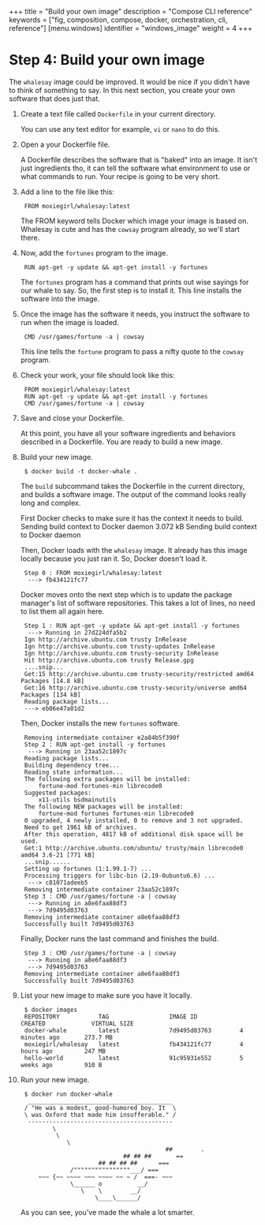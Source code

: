 +++
title = "Build your own image"
description = "Compose CLI reference"
keywords = ["fig, composition, compose, docker, orchestration, cli,  reference"]
[menu.windows]
identifier = "windows_image"
weight = 4
+++

# Step 4: Build your own image

The `whalesay` image could be improved. It would be nice if you didn't have to think of
something to say. In this next section, you create your own software that does just that.


1. Create a text file called `Dockerfile` in your current directory.

	You can use any text editor for example, `vi` or `nano` to do this.

2. Open a your Dockerfile file.

	A Dockerfile describes the software that is "baked" into an image. It isn't
	just ingredients tho, it can tell the software what environment to use or what
	commands to run. Your recipe is going to be very short.

3. Add a line to the file like this:

		FROM moxiegirl/whalesay:latest
		
	The FROM keyword tells Docker which image your image is based on. Whalesay is cute and has the `cowsay`
	program already, so we'll start there.	
		
4. Now, add the `fortunes` program to the image.

	 	RUN apt-get -y update && apt-get install -y fortunes
	 
	 The `fortunes` program has a command that prints out wise sayings for our
	 whale to say. So, the first step is to install it. This line installs the
	 software into the image.
	 
5. Once the image has the software it needs, you instruct the software to run
when the image is loaded.

		CMD /usr/games/fortune -a | cowsay

 	This line tells the `fortune` program to pass a nifty quote to the `cowsay` program.
		
5. Check your work, your file should look like this:

		FROM moxiegirl/whalesay:latest
		RUN apt-get -y update && apt-get install -y fortunes
		CMD /usr/games/fortune -a | cowsay
		
5. Save and close your Dockerfile.

	At this point, you have all your software ingredients and behaviors described
	in a Dockerfile. You are ready to build a new image.

6. Build your new image.

		$ docker build -t docker-whale .
		
	The `build` subcommand takes the Dockerfile in the current directory, and
	builds a software image. The output of the command looks really long and complex.

	First Docker checks to make sure it has the context it needs to build. 
		Sending build context to Docker daemon 3.072 kB
		Sending build context to Docker daemon 
	
	Then, Docker loads with the `whalesay` image.	It already has this image
	locally because you just ran it. So, Docker doesn't load it.
		
		Step 0 : FROM moxiegirl/whalesay:latest
		 ---> fb434121fc77
		
	Docker moves onto the next step which is to update the package manager's
	list of software repositories. This takes a lot of lines, no need to list
	them all again here.

		Step 1 : RUN apt-get -y update && apt-get install -y fortunes
		 ---> Running in 27d224dfa5b2
		Ign http://archive.ubuntu.com trusty InRelease
		Ign http://archive.ubuntu.com trusty-updates InRelease
		Ign http://archive.ubuntu.com trusty-security InRelease
		Hit http://archive.ubuntu.com trusty Release.gpg
		....snip...
		Get:15 http://archive.ubuntu.com trusty-security/restricted amd64 Packages [14.8 kB]
		Get:16 http://archive.ubuntu.com trusty-security/universe amd64 Packages [134 kB]
		Reading package lists...
 		---> eb06e47a01d2
		
	Then, Docker installs the new `fortunes` software.
		
		Removing intermediate container e2a84b5f390f
		Step 2 : RUN apt-get install -y fortunes
		 ---> Running in 23aa52c1897c
		Reading package lists...
		Building dependency tree...
		Reading state information...
		The following extra packages will be installed:
			fortune-mod fortunes-min librecode0
		Suggested packages:
			x11-utils bsdmainutils
		The following NEW packages will be installed:
			fortune-mod fortunes fortunes-min librecode0
		0 upgraded, 4 newly installed, 0 to remove and 3 not upgraded.
		Need to get 1961 kB of archives.
		After this operation, 4817 kB of additional disk space will be used.
		Get:1 http://archive.ubuntu.com/ubuntu/ trusty/main librecode0 amd64 3.6-21 [771 kB]
		...snip......
		Setting up fortunes (1:1.99.1-7) ...
		Processing triggers for libc-bin (2.19-0ubuntu6.6) ...
		 ---> c81071adeeb5
		Removing intermediate container 23aa52c1897c
		Step 3 : CMD /usr/games/fortune -a | cowsay
		 ---> Running in a8e6faa88df3
		 ---> 7d9495d03763
		Removing intermediate container a8e6faa88df3
		Successfully built 7d9495d03763
		
	Finally, Docker runs the last command and finishes the build.		

		Step 3 : CMD /usr/games/fortune -a | cowsay
		 ---> Running in a8e6faa88df3
		 ---> 7d9495d03763
		Removing intermediate container a8e6faa88df3
		Successfully built 7d9495d03763

7. List your new image to make sure you have it locally.

		$ docker images
		REPOSITORY           TAG                 IMAGE ID            CREATED             VIRTUAL SIZE
		docker-whale         latest              7d9495d03763        4 minutes ago       273.7 MB
		moxiegirl/whalesay   latest              fb434121fc77        4 hours ago         247 MB
		hello-world          latest              91c95931e552        5 weeks ago         910 B

8. Run your new image.

		$ docker run docker-whale
		 _________________________________________ 
		/ "He was a modest, good-humored boy. It  \
		\ was Oxford that made him insufferable." /
		 ----------------------------------------- 
				\
				 \
					\     
												##        .            
									## ## ##       ==            
							 ## ## ## ##      ===            
					 /""""""""""""""""___/ ===        
			~~~ {~~ ~~~~ ~~~ ~~~~ ~~ ~ /  ===- ~~~   
					 \______ o          __/            
						\    \        __/             
							\____\______/   

	As you can see, you've made the whale a lot smarter. 